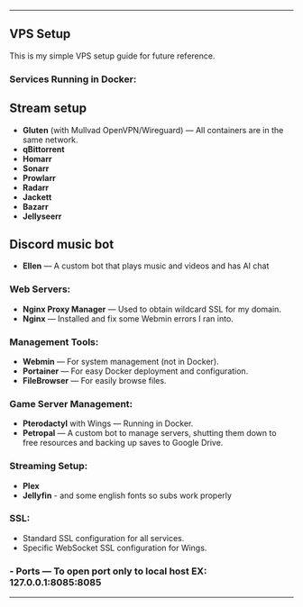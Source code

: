
---

## VPS Setup

This is my simple VPS setup guide for future reference.

### Services Running in Docker:

## Stream setup
- **Gluten** (with Mullvad OpenVPN/Wireguard) — All containers are in the same network.
- **qBittorrent**
- **Homarr**
- **Sonarr**
- **Prowlarr**
- **Radarr**
- **Jackett**
- **Bazarr**
- **Jellyseerr**

## Discord music bot
- **Ellen** — A custom bot that plays music and videos and has AI chat 

### Web Servers:
- **Nginx Proxy Manager** — Used to obtain wildcard SSL for my domain.
- **Nginx** — Installed and fix some Webmin errors I ran into.

### Management Tools:
- **Webmin** — For system management (not in Docker).
- **Portainer** — For easy Docker deployment and configuration.
- **FileBrowser** — For easily browse files.

### Game Server Management:
- **Pterodactyl** with Wings — Running in Docker.
- **Petropal** — A custom bot to manage servers, shutting them down to free resources and backing up saves to Google Drive.

### Streaming Setup:
- **Plex**
- **Jellyfin** - and some english fonts so subs work properly

### SSL:
- Standard SSL configuration for all services.
- Specific WebSocket SSL configuration for Wings.

### - **Ports** — To open port only to local host EX: 127.0.0.1:8085:8085

---